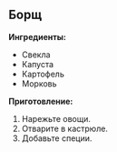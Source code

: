 ## Борщ

**Ингредиенты:**
- Свекла
- Капуста
- Картофель
- Морковь

**Приготовление:**
1. Нарежьте овощи.
2. Отварите в кастрюле.
3. Добавьте специи.
